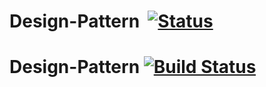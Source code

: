 # Design-Pattern  [![Status](https://52.187.3.12:8443/buildStatus/icon?job=Test%20Project&.png)](https://52.187.3.12:8443/job/Test%20Project/lastBuild/console)
# Design-Pattern  [![Build Status](https://52.187.3.12:8443/job/Test%20Project/badge/icon)](https://52.187.3.12:8443/job/Test%20Project/lastBuild/console) 
